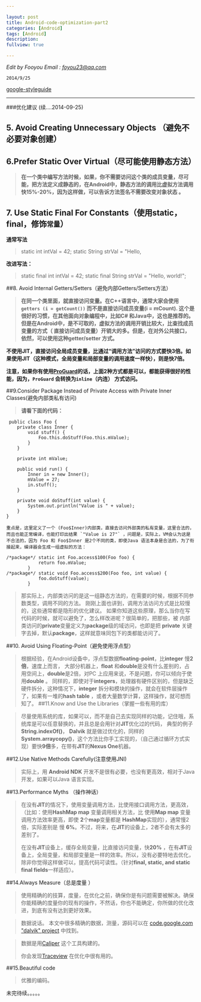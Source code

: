 ```yaml
---

layout: post
title: Android-code-optimization-part2
categories: [Android]
tags: [Android]
description:
fullview: true

---
```


 _Edit by Fooyou Email : <foyou23@qq.com>_ 
    
    2014/9/25

[google-styleguide](http://google-styleguide.googlecode.com/svn/trunk/javaguide.html)

-------------------------------------
###优化建议  (续....2014-09-25)

## 5. Avoid Creating Unnecessary Objects （避免不必要对象创建）

## 6.Prefer Static Over Virtual（尽可能使用静态方法）

>**在一个类中编写方法时候，如果，你不需要访问这个类的成员变量，尽可能，把方法定义成静态的，在Android中，静态方法的调用比虚拟方法调用快15%-20%，因为这样做，可以告诉方法签名不需要改变对象状态 。**

## 7. Use Static Final For Constants（使用static，final，修饰`常量`）

**通常写法**	
>static int intVal = 42;
	static String strVal = "Hello, 
	
**改进写法：**	
>static final int intVal = 42;
static final String strVal = "Hello, world!";

##8. Avoid Internal Getters/Setters（避免内部Getters/Setters方法）

>  **在同一个类里面，就直接访问变量。在C++语言中，通常大家会使用`getters (i = getCount())` 而不是直接访问成员变量(i = mCount). 这个是很好的习惯，在其他面向对象编程中，比如C# 和Java中，这也是推荐的。但是在Android中，是不可取的，虚拟方法的调用开销比较大，比查找成员变量的方式（ 直接访问成员变量）开销大的多。但是，在对外公共接口，依然，可以使用这种getter/setter 方式。**
>  
**不使用JIT，直接访问全局成员变量，比通过“调用方法”访问的方式要快3倍。如果使用JIT（这种模式，全局变量和局部变量的调用速度一样快），则是快7倍。**
>
 **注意，如果你有使用[ProGuard](http://developer.android.com/tools/help/proguard.html)的话，上面2种方式都是可以，都能获得很好的性能，因为，`ProGuard` 会转换为`inline`（内连） 方式访问。**

##9.Consider Package Instead of Private Access with Private Inner Classes(避免内部类私有访问)
>**请看下面的代码：**

	 public class Foo {
	    private class Inner {
	        void stuff() {
	            Foo.this.doStuff(Foo.this.mValue);
	        }
	    }
	
	    private int mValue;
	
	    public void run() {
	        Inner in = new Inner();
	        mValue = 27;
	        in.stuff();
	    }
	
	    private void doStuff(int value) {
	        System.out.println("Value is " + value);
	    }
	}
>	
    重点是，这里定义了一个 (Foo$Inner)内部类，直接去访问外部类的私有变量，这里合法的，而且也能正常编译，也能打印出结果 `"Value is 27"` ，问题是，实际上，VM会认为这是不合法的，因为 Foo 和 Foo$Inner 是2个不同的类，即使Java 语法本身是合法的，为了衔接起来，编译器会生成一组虚拟的方法：

	/*package*/ static int Foo.access$100(Foo foo) {
			    return foo.mValue;
			}
	/*package*/ static void Foo.access$200(Foo foo, int value) {
			    foo.doStuff(value);
			}
>那实际上，内部类访问的是这一组静态方法的，在需要的时候，根据不同参数类型，调用不同的方法。	刚刚上面也讲到，调用方法访问方式是比较慢的，这些通常都是隐形的优化建议。
>如果你知道这些原理，那么当你在写代码的时候，就可以避免了，怎么样改进呢？很简单的，把那些，被 内部类访问的**private**变量定义为**package**级的域访问，也即是把 **private** 关键字去掉，默认**package**，这样就意味同包下的类都能访问了。

##10. Avoid Using Floating-Point（避免使用浮点型）
> 根据经验，在Android设备中，浮点型数据**floating-point**，比**integer** 慢**2倍**，速度上而言， 大部分机器上，**float** 和**double**是没有什么差别的，占用空间上，**double**是2倍，对PC 上应用来说，不是问题，你可以倾向于使用**double** 。
> 同样的，即使对于**integers**，处理器有硬件区别的，但是缺乏硬件拆分，这种情况下，**integer** 拆分和模块的操作，就会在软件层操作了，如果有一堆的**hash table** ，或者大量数学计算，这样操作，就可想而知了。
##11.Know and Use the Libraries（掌握一些有用的库）

> 尽量使用系统的库，如果可以，而不是自己去实现同样的功能，记住哦，系统库是可以任意替换的，并且总是会用针对**JIT**优化过的代码， 典型的例子 **String.indexOf()**， **Dalvik** 就是做过优化的，同样的 **System.arraycopy()**，这个方法比你手工实现的，（自己通过循环方式实现）要快**9倍**多，在带有**JIT**的**Nexus One**机器。

##12.Use Native Methods Carefully(注意使用JNI)
> 实际上，用 **Android NDK** 开发不是很有必要，也没有更高效，相对于Java开发，如果可以Java 语言实现。

##13.Performance Myths （操作神话）
> 在没有**JIT**的情况下，使用变量调用方法，比使用接口调用方法，更高效，（比如：使用**HashMap map** 变量调用相关方法，比 使用**Map map** 变量调用方法效率更高，即使 **2**个**map**变量都是 **HashMap**实现的），通常慢2倍，实际差别是 慢 **6%**。不过，将来，在**JIT**的设备上，2者不会有太多的差别了。
> 
> 在没有**JIT**设备上，缓存全局变量，比直接访问变量，快**20%** ，在有**JIT**设备上，全局变量，和局部变量是一样的效率。所以，没有必要特地去优化，除非你觉得这样做可以，提高代码可读性。（针对**final, static, and static final fields**一样适应）。

##14.Always Measure（总是度量 ）
> 使用精确的的技算，度量，在优化之前，确保你是有问题需要被解决。确保你能精确的度量你的现有的操作，不然话，你也不能确定，你所做的优化改进，到底有没有达到更好效果。

>数据说话。
>本文中很多精确的数据，测量，源码可以在 [code.google.com "dalvik" project](http://code.google.com/p/dalvik/source/browse/#svn/trunk/benchmarks) 中找到。

> 数据是用[Caliper](http://code.google.com/p/caliper/) 这个工具构建的。
>
>你会发现[Traceview](http://developer.android.com/tools/debugging/debugging-tracing.html) 
在优化中很有用的。


##15.Beautiful code
> 优雅的编码。

未完待续。。。。。